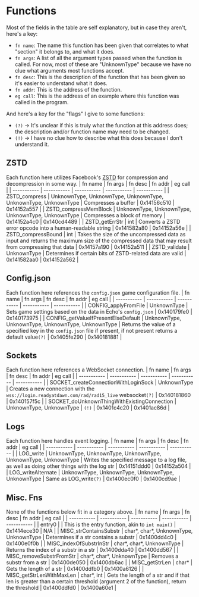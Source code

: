 # Functions
Most of the fields in the table are self explanatory, but in case they aren't, here's a key:
- `fn name`: The name this function has been given that correlates to what "section" it belongs to, and what it does.
- `fn args`: A list of all the argument types passed when the function is called. For now, most of these are "UnknownType" because we have no clue what arguments most functions accept.
- `fn desc`: This is the description of the function that has been given so it's easier to understand what it does.
- `fn addr`: This is the address of the function.
- `eg call`: This is the address of an example where this function was called in the program.

And here's a key for the "flags" I give to some functions:
- `(?)` -> It's unclear if this is truly what the function at this address does; the description and/or function name may need to be changed.
- `(!)` -> I have no clue how to describe what this does because I don't understand it.

## ZSTD
Each function here utilizes Facebook's [ZSTD](https://github.com/facebook/zstd) for compression and decompression in some way.
| fn name     | fn args     | fn desc     | fn addr     | eg call     |
| ----------- | ----------- | ----------- | ----------- | ----------- |
| ZSTD_compress | UnknownType, UnknownType, UnknownType, UnknownType, UnknownType | Compresses a buffer | 0x14156c510 | 0x14152a557 |
| ZSTD_compressMemBlock | UnknownType, UnknownType, UnknownType, UnknownType | Compresses a block of memory | 0x14152a4c0 | 0x140cd4489 |
| ZSTD_getErrStr | int | Converts a ZSTD error opcode into a human-readable string | 0x141582a80 | 0x14152a56e |
| ZSTD_compressBound | int | Takes the size of the uncompressed data as input and returns the maximum size of the compressed data that may result from compressing that data | 0x14157a190 | 0x14152a511 |
| ZSTD_validate | UnknownType | Determines if certain bits of ZSTD-related data are valid | 0x141582aa0 | 0x14152a562 |

## Config.json
Each function here references the `config.json` game configuration file.
| fn name     | fn args     | fn desc     | fn addr     | eg call     |
| ----------- | ----------- | ----------- | ----------- | ----------- |
| CONFIG_applyFromFile | UnknownType | Sets game settings based on the data in Echo's `config.json` | 0x140179fe0 | 0x140173975 |
| CONFIG_getValueIfPresentElseDefault | UnknownType, UnknownType, UnknownType,  UnknownType | Returns the value of a specified key in the `config.json` file if present, if not present returns a default value`(?)` | 0x1405fe290 | 0x140181881 |

## Sockets
Each function here references a WebSocket connection.
| fn name     | fn args     | fn desc     | fn addr     | eg call     |
| ----------- | ----------- | ----------- | ----------- | ----------- |
| SOCKET_createConnectionWithLoginSock | UnknownType | Creates a new connection with the `wss://login.readyatdawn.com/rad/rad15_live` websocket`(?)` | 0x140181860 | 0x140157f5c |
| SOCKET_doUnknownThingWithExistingConnection | UnknownType, UnknownType | `(!)` | 0x1401c4c20 | 0x1401ac86d |

## Logs
Each function here handles event logging.
| fn name     | fn args     | fn desc     | fn addr     | eg call     |
| ----------- | ----------- | ----------- | ----------- | ----------- |
| LOG_write | UnknownType, UnknownType, UnknownType, UnknownType, UnknownType | Writes the specified message to a log file, as well as doing other things with the log str | 0x14151ddd0 | 0x14152a504 |
| LOG_writeAlternate | UnknownType, UnknownType, UnknownType, UnknownType | Same as LOG_write`(?)` | 0x1400ec0f0 | 0x1400cd9ae |

## Misc. Fns
None of the functions below fit in a category above.
| fn name     | fn args     | fn desc     | fn addr     | eg call     |
| ----------- | ----------- | ----------- | ----------- | ----------- |
| entry0 | | This is the entry function, akin to `int main()` | 0x1414ece30 | N/A |
| MISC_strContainsSubstr | char*, char*, UnknownType, UnknownType | Determines if a str contains a substr | 0x1400dd4c0 | 0x1400e0f0b |
| MISC_indexOfSubstrInStr | char*, char*, UnknownType | Returns the index of a substr in a str | 0x1400dda40 | 0x1400dd567 |
| MISC_removeSubstrFromStr | char*, char*, UnknownType | Removes a substr from a str | 0x1400de050 | 0x1400db6ac |
| MISC_getStrLen | char* | Gets the length of a str | 0x1400ddfb0 | 0x1400a6126 |
| MISC_getStrLenWithMaxLen | char*, int | Gets the length of a str and if that len is greater than a certain threshold (argument 2 of the function), return the threshold | 0x1400ddfd0 | 0x1400a60e1 |
